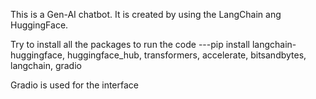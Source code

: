 This is a Gen-AI chatbot. It is created by using the LangChain ang HuggingFace.

Try to install all the packages to run the code 
---pip install langchain-huggingface, huggingface_hub, transformers, accelerate, bitsandbytes, langchain, gradio 

Gradio is used for the interface 
